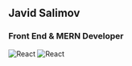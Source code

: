 

<!--
**JavidSelimov12345/JavidSelimov12345** is a ✨ _special_ ✨ repository because its `README.md` (this file) appears on your GitHub profile.
https://i.ytimg.com/vi/ly3m6mv5qvg/maxresdefault.jpg
https://64.media.tumblr.com/2d0af9c90d1b1107313cc20bda01548a/tumblr_outwxnanpp1u79o2lo1_1280.gifv
https://miro.medium.com/max/1400/0*C-cPP9D2MIyeexAT.gif
Here are some ideas to get you started:

- 🔭 I’m currently working on ...
- 🌱 I’m currently learning ...
- 👯 I’m looking to collaborate on ...
- 🤔 I’m looking for help with ...
- 💬 Ask me about ...
- 📫 How to reach me: ...
- 😄 Pronouns: ...
- ⚡ Fun fact: ...
-->
## Javid Salimov
### Front End & MERN Developer

![React](https://media4.giphy.com/media/zXmbOaTpbY6mA/giphy.gif?cid=790b761158a15b6f5b12bec7ec01b7f191851dc0e1bf91fa&rid=giphy.gif&ct=g)  ![React](https://media4.giphy.com/media/zXmbOaTpbY6mA/giphy.gif?cid=790b761158a15b6f5b12bec7ec01b7f191851dc0e1bf91fa&rid=giphy.gif&ct=g)

